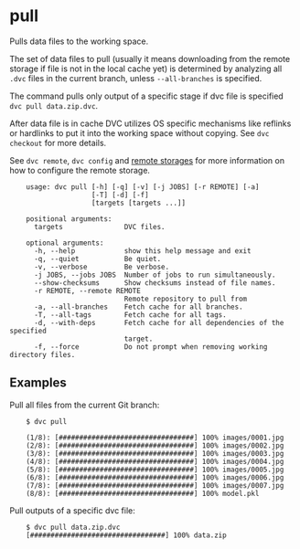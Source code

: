 # pull

Pulls data files to the working space.

The set of data files to pull (usually it means downloading from the remote
storage if file is not in the local cache yet) is determined by analyzing all
`.dvc` files in the current branch, unless `--all-branches` is specified.

The command pulls only output of a specific stage if dvc file is specified `dvc pull data.zip.dvc`.

After data file is in cache DVC utilizes OS specific mechanisms like reflinks or
hardlinks to put it into the working space without copying. See `dvc checkout`
for more details.

See `dvc remote`, `dvc config` and
[remote storages](https://dvc.org/doc/get-started/configure)
for more information on how to configure the remote storage.

```usage
    usage: dvc pull [-h] [-q] [-v] [-j JOBS] [-r REMOTE] [-a]
                    [-T] [-d] [-f]
                    [targets [targets ...]]

    positional arguments:
      targets               DVC files.

    optional arguments:
      -h, --help            show this help message and exit
      -q, --quiet           Be quiet.
      -v, --verbose         Be verbose.
      -j JOBS, --jobs JOBS  Number of jobs to run simultaneously.
      --show-checksums      Show checksums instead of file names.
      -r REMOTE, --remote REMOTE
                            Remote repository to pull from
      -a, --all-branches    Fetch cache for all branches.
      -T, --all-tags        Fetch cache for all tags.
      -d, --with-deps       Fetch cache for all dependencies of the specified
                            target.
      -f, --force           Do not prompt when removing working directory files.
```

## Examples

Pull all files from the current Git branch:

```dvc
    $ dvc pull

    (1/8): [#################################] 100% images/0001.jpg
    (2/8): [#################################] 100% images/0002.jpg
    (3/8): [#################################] 100% images/0003.jpg
    (4/8): [#################################] 100% images/0004.jpg
    (5/8): [#################################] 100% images/0005.jpg
    (6/8): [#################################] 100% images/0006.jpg
    (7/8): [#################################] 100% images/0007.jpg
    (8/8): [#################################] 100% model.pkl
```

Pull outputs of a specific dvc file:
```dvc
    $ dvc pull data.zip.dvc
    [#################################] 100% data.zip
```
